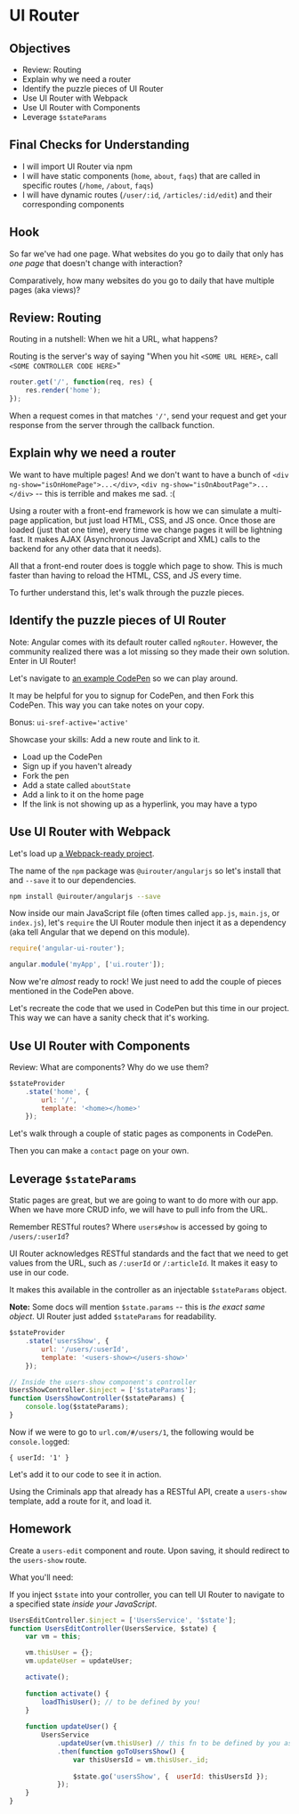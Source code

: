 # UI Router

## Objectives

* Review: Routing
* Explain why we need a router
* Identify the puzzle pieces of UI Router
* Use UI Router with Webpack
* Use UI Router with Components
* Leverage `$stateParams`

## Final Checks for Understanding

* I will import UI Router via npm
* I will have static components (`home`, `about`, `faqs`) that are called in specific routes (`/home`, `/about`, `faqs`)
* I will have dynamic routes (`/user/:id`, `/articles/:id/edit`) and their corresponding components

## Hook

So far we've had one page. What websites do you go to daily that only has _one page_ that doesn't change with interaction?

Comparatively, how many websites do you go to daily that have multiple pages (aka views)?

## Review: Routing

Routing in a nutshell: When we hit a URL, what happens? 

Routing is the server's way of saying "When you hit `<SOME URL HERE>`, call `<SOME CONTROLLER CODE HERE>`"

```javascript
router.get('/', function(req, res) {
	res.render('home');
});
```

When a request comes in that matches `'/'`, send your request and get your response from the server through the callback function.

## Explain why we need a router

We want to have multiple pages! And we don't want to have a bunch of `<div ng-show="isOnHomePage">...</div>`, `<div ng-show="isOnAboutPage">...</div>` -- this is terrible and makes me sad. :(

Using a router with a front-end framework is how we can simulate a multi-page application, but just load HTML, CSS, and JS once. Once those are loaded (just that one time), every time we change pages it will be lightning fast.  It makes AJAX (Asynchronous JavaScript and XML) calls to the backend for any other data that it needs).

All that a front-end router does is toggle which page to show. This is much faster than having to reload the HTML, CSS, and JS every time.

To further understand this, let's walk through the puzzle pieces.

## Identify the puzzle pieces of UI Router

Note: Angular comes with its default router called `ngRouter`. However, the community realized there was a lot missing so they made their own solution. Enter in UI Router!

Let's navigate to [an example CodePen](http://codepen.io/rgpass/pen/XMGvOL/#/) so we can play around.

It may be helpful for you to signup for CodePen, and then Fork this CodePen. This way you can take notes on your copy.

Bonus: `ui-sref-active='active'`

Showcase your skills: Add a new route and link to it.

* Load up the CodePen
* Sign up if you haven't already
* Fork the pen
* Add a state called `aboutState`
* Add a link to it on the home page
* If the link is not showing up as a hyperlink, you may have a typo

## Use UI Router with Webpack

Let's load up [a Webpack-ready project](https://github.com/ATL-WDI-Curriculum/atl-wdi-10/tree/master/angular_lessons/labs/criminals-ui-router-starter).

The name of the `npm` package was `@uirouter/angularjs` so let's install that and `--save` it to our dependencies.

```bash
npm install @uirouter/angularjs --save
```

Now inside our main JavaScript file (often times called `app.js`, `main.js`, or `index.js`), let's `require` the UI Router module then inject it as a dependency (aka tell Angular that we depend on this module).

```javascript
require('angular-ui-router');

angular.module('myApp', ['ui.router']);
```

Now we're _almost_ ready to rock! We just need to add the couple of pieces mentioned in the CodePen above.

Let's recreate the code that we used in CodePen but this time in our project. This way we can have a sanity check that it's working.

## Use UI Router with Components

Review: What are components? Why do we use them?

```javascript
$stateProvider
	.state('home', {
		url: '/',
		template: '<home></home>'
	});
```

Let's walk through a couple of static pages as components in CodePen.

Then you can make a `contact` page on your own.

## Leverage `$stateParams`

Static pages are great, but we are going to want to do more with our app. When we have more CRUD info, we will have to pull info from the URL.

Remember RESTful routes? Where `users#show` is accessed by going to `/users/:userId`?

UI Router acknowledges RESTful standards and the fact that we need to get values from the URL, such as `/:userId` or `/:articleId`. It makes it easy to use in our code.

It makes this available in the controller as an injectable `$stateParams` object.

**Note:** Some docs will mention `$state.params` -- this is _the exact same object_. UI Router just added `$stateParams` for readability.

```javascript
$stateProvider
	.state('usersShow', {
		url: '/users/:userId',
		template: '<users-show></users-show>'
	});

// Inside the users-show component's controller
UsersShowController.$inject = ['$stateParams'];
function UsersShowController($stateParams) {
	console.log($stateParams);
}
```

Now if we were to go to `url.com/#/users/1`, the following would be `console.log`ged:

`{ userId: '1' }`

Let's add it to our code to see it in action.

Using the Criminals app that already has a RESTful API, create a `users-show` template, add a route for it, and load it.

## Homework

Create a `users-edit` component and route. Upon saving, it should redirect to the `users-show` route.

What you'll need:

If you inject `$state` into your controller, you can tell UI Router to navigate to a specified state _inside your JavaScript_.

```javascript
UsersEditController.$inject = ['UsersService', '$state'];
function UsersEditController(UsersService, $state) {
	var vm = this;

	vm.thisUser = {};
	vm.updateUser = updateUser;

	activate();
	
	function activate() {
		loadThisUser(); // to be defined by you!
	}
	
	function updateUser() {
		UsersService
			.updateUser(vm.thisUser) // this fn to be defined by you as well
			.then(function goToUsersShow() {
				var thisUsersId = vm.thisUser._id;
				
				$state.go('usersShow', {  userId: thisUsersId });
			});
	}
}
```
